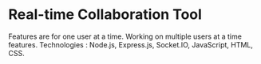 # Real-time Collaboration Tool
Features are for one user at a time. Working on multiple users at a time features.
Technologies : Node.js, Express.js, Socket.IO, JavaScript, HTML, CSS.
